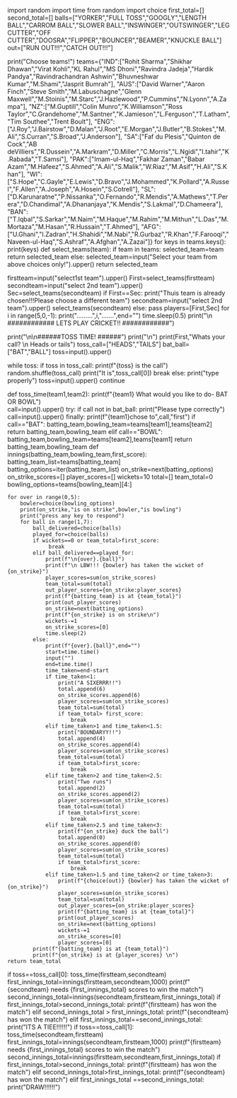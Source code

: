 import random
import time
from random import choice
first_total=[]
second_total=[]
balls=["YORKER","FULL TOSS","GOOGLY","LENGTH BALL","CARROM BALL","SLOWER BALL","INSWINGER","OUTSWINGER","LEG CUTTER","OFF CUTTER","DOOSRA","FLIPPER","BOUNCER","BEAMER","KNUCKLE BALL"]
out=["RUN OUT!!!","CATCH OUT!!!"]

print("Choose teams!")
teams={"IND":["Rohit Sharma","Shikhar Dhawan","Virat Kohli","KL Rahul","MS Dhoni","Ravindra Jadeja","Hardik Pandya","Ravindrachandran Ashwin","Bhuvneshwar Kumar","M.Shami","Jasprit Bumrah"],
       "AUS":["David Warner","Aaron Finch","Steve Smith","M.Labuschagne","Glenn Maxwell","M.Stoinis","M.Starc","J.Hazlewood","P.Cummins","N.Lyonn","A.Zampa"],
       "NZ":["M.Guptill","Colin Munro","K.Williamson","Ross Taylor","C.Grandehome","M.Santner","K.Jamieson","L.Ferguson","T.Latham","Tim Southee","Trent Boult"],
       "ENG":["J.Roy","J.Bairstow","D.Malan","J.Root","E.Morgan","J.Butler","B.Stokes","M.Ali","S.Curran","S.Broad","J.Anderson"],
       "SA":["Faf du Plesis","Quinton de Cock","AB deVilliers","R.Dussein","A.Markram","D.Miller","C.Morris","L.Ngidi","I.tahir","K.Rabada","T.Samsi"],
       "PAK":["Imam-ul-Haq","Fakhar Zaman","Babar Azam","M.Hafeez","S.Ahmed","A.Ali","S.Malik","W.Riaz","M.Asif","H.Ali","S.Khan"],
       "WI":["S.Hope","C.Gayle","E.Lewis","D.Bravo","J.Mohammed","K.Pollard","A.Russel","F.Allen","A.Joseph","A.Hosein","S.Cotrell"],
       "SL":["D.Karunaratne","P.Nissanka","O.Fernando","R.Mendis","A.Mathews","T.Perera","D.Chandimal","A.Dhananjaya","K.Mendis","S.Lakmal","D.Chameera"],
       "BAN":["T.Iqbal","S.Sarkar","M.Naim","M.Haque","M.Rahim","M.Mithun","L.Das","M.Mortaza","M.Hasan","R.Hussain","T.Ahmed"],
       "AFG":["U.Ghani","I.Zadran","H.Shahidi","M.Nabi","R.Gurbaz","R.Khan","F.Farooqi","Naveen-ul-Haq","S.Ashraf","A.Afghan","A.Zazai"]}
for keys in teams.keys():
    print(keys)
def select_teams(team):
    if team in teams:
        selected_team=team
        return selected_team
    else:
        selected_team=input("Select your team from above choices only!").upper()
        return selected_team
        
firstteam=input("select1st team").upper()
First=select_teams(firstteam)
secondteam=input("select 2nd team").upper()
Sec=select_teams(secondteam)
if First==Sec:
    print("Thuis team is already chosen!!!Please choose a different team")
    secondteam=input("select 2nd team").upper()
    select_teams(secondteam)
else:
    pass
players=[First,Sec]
for i in range(5,0,-1):
    print(".........",i,".......",end="")
    time.sleep(0.5)
print("\n         ############  LETS PLAY CRICKET!! ############") 

print("\n\n######TOSS TIME! ######")
print("\n")
print(First,"Whats your call? \n Heads or tails")
toss_call=["HEADS","TAILS"]
bat_ball=["BAT","BALL"]
toss=input().upper()

while toss:
    if toss in toss_call:
        print(f"{toss} is the call")
        random.shuffle(toss_call)
        print("It is",toss_call[0])
        break
    else:
        print("type properly")
        toss=input().upper()
        continue

def toss_time(team1,team2):
    print(f"{team1} What would you like to do- BAT OR BOWL")    
    call=input().upper()
    try:
        if call not in bat_ball:
            print("Please type correctly")
            call=input().upper()
    finally:
        print(f"{team1}chose to",call,"first")
        if call=="BAT":
            batting_team,bowling_team=teams[team1],teams[team2]
            return batting_team,bowling_team
        elif call=="BOWL":
            batting_team,bowling_team=teams[team2],teams[team1]
            return batting_team,bowling_team
def innings(batting_team,bowling_team,first_score):
    batting_team_list=teams[batting_team]
    batting_options=iter(batting_team_list)
    on_strike=next(batting_options)
    on_strike_scores=[]
    player_scores=[]
    wickets=10
    total=[]
    team_total=0
    bowling_options=teams[bowling_team][4:]
    
    for over in range(0,5):
        bowler=choice(bowling_options)
        print(on_strike,"is on strike",bowler,"is bowling")
        print("press any key to respond")
        for ball in range(1,7):
            ball_delivered=choice(balls)
            played_for=choice(balls)
            if wickets==0 or team_total>first_score:
                 break
            elif ball_delivered==played_for:
                print(f"\n{over}.{ball}")
                print(f"\n LBW!!! {bowler} has taken the wicket of {on_strike}")
                player_scores=sum(on_strike_scores)
                team_total=sum(total)
                out_player_scores={on_strike:player_scores}
                print(f"{batting_team} is at {team_total}")
                print(out_player_scores)
                on_strike=next(batting_options)
                print(f"{on_strike} is on strike\n")
                wickets-=1
                on_strike_scores=[0]
                time.sleep(2)
            else:
                print(f"{over}.{ball}",end="")
                start=time.time()
                input("")
                end=time.time()
                time_taken=end-start
                if time_taken<1:
                    print("A SIXERRR!!")
                    total.append(6)
                    on_strike_scores.append(6)
                    player_scores=sum(on_strike_scores)
                    team_total=sum(total)
                    if team_total> first_score:
                        break
                elif time_taken>1 and time_taken<1.5:
                    print("BOUNDARYY!!")
                    total.append(4)
                    on_strike_scores.append(4)
                    player_scores=sum(on_strike_scores)
                    team_total=sum(total)
                    if team_total>first_score:
                        break
                elif time_taken>2 and time_taken<2.5:
                    print("Two runs")
                    total.append(2)
                    on_strike_scores.append(2)
                    player_scores=sum(on_strike_scores)
                    team_total=sum(total)
                    if team_total>first_score:
                        break
                elif time_taken>2.5 and time_taken<3:
                    print(f"{on_strike} duck the ball")
                    total.append(0)
                    on_strike_scores.append(0)
                    player_scores=sum(on_strike_scores)
                    team_total=sum(total)
                    if team_total>first_score:
                        break
                elif time_taken>1.5 and time_taken<2 or time_taken>3:
                    print(f"{choice(out)} {bowler} has taken the wicket of {on_strike}")
                    player_scores=sum(on_strike_scores)
                    team_total=sum(total)
                    out_player_scores={on_strike:player_scores}
                    print(f"{batting_team} is at {team_total}")
                    print(out_player_scores)
                    on_strike=next(batting_options)
                    wickets-=1
                    on_strike_scores=[0]
                    player_scores=[0]
            print(f"{batting_team} is at {team_total}")
            print(f"{on_strike} is at {player_scores} \n")
    return team_total
if toss==toss_call[0]:
    toss_time(firstteam,secondteam)
    first_innings_total=innings(firstteam,secondteam,1000)
    print(f"{secondteam} needs {first_innings_total} scores to win the match")
    second_innings_total=innings(secondteam,firstteam,first_innings_total)
    if first_innings_total>second_innings_total:
        print(f"{firstteam} has won the match")
    elif second_innings_total > first_innings_total:
        print(f"{secondteam} has won the match")
    elif first_innings_total==second_innings_total:
        print("ITS A TIEE!!!!!!")
if toss==toss_call[1]:
    toss_time(secondteam,firstteam)
    first_innings_total=innings(secondteam,firstteam,1000)
    print(f"{firstteam} needs {first_innings_total} scores to win the match")
    second_innings_total=innings(firstteam,secondteam,first_innings_total)
    if first_innings_total>second_innings_total:
        print(f"{firstteam} has won the match")
    elif second_innings_total>first_innings_total:
        print(f"{secondteam} has won the match")
    elif first_innings_total ==second_innings_total:
        print("DRAW!!!!!!")
            
